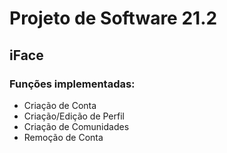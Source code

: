 # Projeto de Software 21.2
## iFace

### Funções implementadas: 
- Criação de Conta
- Criação/Edição de Perfil
- Criação de Comunidades
- Remoção de Conta
